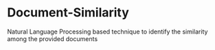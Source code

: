 # Document-Similarity
Natural Language Processing based technique to identify the similarity among the provided documents
